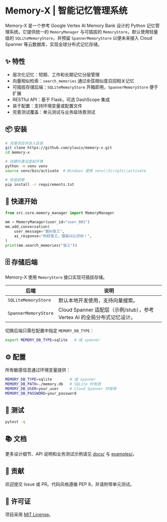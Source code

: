 # Memory-X | 智能记忆管理系统

Memory-X 是一个参考 Google Vertex AI Memory Bank 设计的 Python 记忆管理系统。它提供统一的 `MemoryManager` 与可插拔的 `MemoryStore`，默认使用轻量级的 `SQLiteMemoryStore`，并预留 `SpannerMemoryStore` 以便未来接入 Cloud Spanner 等云数据库，实现全球分布式记忆存储。

## ✨ 特性
- 层次化记忆：短期、工作和长期记忆分层管理
- 向量相似检索：`search_memories` 通过余弦相似度召回相关记忆
- 可插拔存储后端：`SQLiteMemoryStore` 开箱即用，`SpannerMemoryStore` 便于扩展
- RESTful API：基于 Flask，可选 DashScope 集成
- 易于配置：支持环境变量或配置文件
- 完善测试覆盖：单元测试与业务级场景测试

## 📦 安装
```bash
# 克隆项目并进入目录
git clone https://github.com/ylouis/memory-x.git
cd memory-x

# 创建并激活虚拟环境
python -m venv venv
source venv/bin/activate  # Windows 使用 venv\\Scripts\\activate

# 安装依赖
pip install -r requirements.txt
```

## 🚀 快速开始
```python
from src.core.memory_manager import MemoryManager

mm = MemoryManager(user_id="user_001")
mm.add_conversation(
    user_message="我叫张三",
    ai_response="你好张三，很高兴认识你！",
)
print(mm.search_memories("张三"))
```

## 🗄️ 存储后端
Memory-X 使用 `MemoryStore` 接口实现可插拔存储。

| 后端 | 说明 |
| --- | --- |
| `SQLiteMemoryStore` | 默认本地开发使用，支持向量搜索。 |
| `SpannerMemoryStore` | Cloud Spanner 适配层（示例/stub），参考 Vertex AI 的全局分布式记忆设计。 |

切换后端只需在配置中指定 `MEMORY_DB_TYPE`：
```bash
export MEMORY_DB_TYPE=sqlite   # 或 spanner
```

## ⚙️ 配置
所有敏感信息通过环境变量提供：
```bash
MEMORY_DB_TYPE=sqlite        # 或 spanner
MEMORY_DB_PATH=./memory.db   # SQLite 时有效
MEMORY_DB_USER=your_user     # Cloud Spanner 时使用
MEMORY_DB_PASSWORD=your_password
```

## 🧪 测试
```bash
pytest -q
```

## 📚 文档
更多设计细节、API 说明和业务测试示例请见 [docs/](docs) 与 [examples/](examples)。

## 🤝 贡献
欢迎提交 Issue 或 PR。代码风格遵循 PEP 8，并请附带单元测试。

## 📄 许可证
项目采用 [MIT License](LICENSE)。

